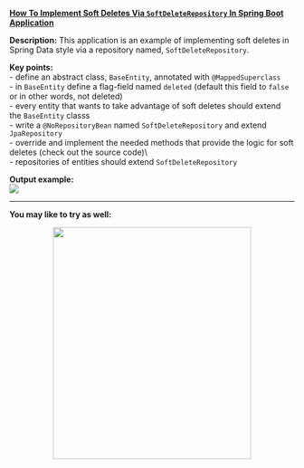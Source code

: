 **[How To Implement Soft Deletes Via `SoftDeleteRepository` In Spring Boot Application](https://github.com/AnghelLeonard/Hibernate-SpringBoot/tree/master/HibernateSpringBootSoftDeletesSpringStyle)**

**Description:** This application is an example of implementing soft deletes in Spring Data style via a repository named, `SoftDeleteRepository`. 

**Key points:**\
     - define an abstract class, `BaseEntity`, annotated with `@MappedSuperclass`\
     - in `BaseEntity` define a flag-field named `deleted` (default this field to `false` or in other words, not deleted)\
     - every entity that wants to take advantage of soft deletes should extend the `BaseEntity` classs\
     - write a `@NoRepositoryBean` named `SoftDeleteRepository` and extend `JpaRepository`\
     - override and implement the needed methods that provide the logic for soft deletes (check out the source code)\     
     - repositories of entities should extend `SoftDeleteRepository`
     
**Output example:**\
![](https://github.com/AnghelLeonard/Hibernate-SpringBoot/blob/master/HibernateSpringBootSoftDeletes/soft%20deletes.png)

-------------------------------

**You may like to try as well:**
<a href="https://leanpub.com/java-persistence-performance-illustrated-guide"><p align="center"><img src="https://github.com/AnghelLeonard/Hibernate-SpringBoot/blob/master/Java%20Persistence%20Performance%20Illustrated%20Guide.jpg" height="410" width="350"/></p></a>
